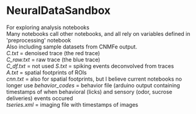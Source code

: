 # NeuralDataSandbox
For exploring analysis notebooks  
Many notebooks call other notebooks, and all rely on variables defined in 'preprocessing' notebook  
Also including sample datasets from CNMFe output.  
*C.txt* = denoised trace (the red trace)  
*C_raw.txt* = raw trace (the blue trace)  
*C_df.txt* = not used
*S.txt* = spiking events deconvolved from traces  
*A.txt* = spatial footprints of ROIs  
*cnn.txt* = also for spatial footprints, but I believe current notebooks no longer use
*behavior_codes* = behavior file (arduino output containing timestamps of when behavioral (licks) and sensory (odor, sucrose deliveries) events occured  
*tseries.xml* = imaging file with timestamps of images  
